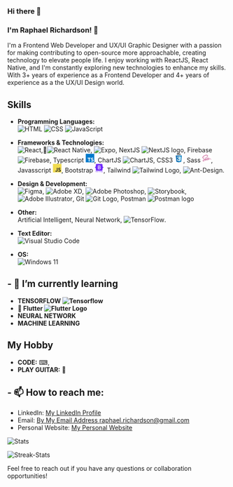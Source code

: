 ### Hi there 👋
### I'm Raphael Richardson! 👋


I'm a Frontend Web Developer and UX/UI Graphic Designer with a passion for making contributing to open-source more approachable, creating technology to elevate people life. I enjoy working with ReactJS, React Native, and I'm constantly exploring new technologies to enhance my skills. With 3+ years of experience as a Frontend Developer and 4+ years of experience as a the UX/UI Design world.

## Skills
- **Programming Languages:** </br>
  ![HTML](https://img.shields.io/badge/-HTML-E34F26?style=flat-square&logo=html5&logoColor=white)
  ![CSS](https://img.shields.io/badge/-CSS-1572B6?style=flat-square&logo=css3&logoColor=white)
  ![JavaScript](https://img.shields.io/badge/-JavaScript-F7DF1E?style=flat-square&logo=javascript&logoColor=black)
- **Frameworks & Technologies:** </br>
![React](https://img.shields.io/badge/react-%2320232a.svg?style=for-the-badge&logo=react&logoColor=%2361DAFB),📱![React Native](https://img.shields.io/badge/react_native-%2320232a.svg?style=for-the-badge&logo=react&logoColor=%2361DAFB), ![Expo](https://img.shields.io/badge/expo-1C1E24?style=for-the-badge&logo=expo&logoColor=#D04A37), NextJS <img src="https://cdn.worldvectorlogo.com/logos/nextjs-2.svg" alt="NextJS logo" width="20" height="20">, Firebase <img src="https://www.vectorlogo.zone/logos/firebase/firebase-icon.svg" alt="Firebase" width="20" height="20">, Typescript <img src="https://raw.githubusercontent.com/devicons/devicon/master/icons/typescript/typescript-original.svg" alt="Typescript Logo" width="20" height="20">, ChartJS <img src="https://www.chartjs.org/media/logo-title.svg" alt="ChartJS" width="20" height="20">, CSS3 <img src="https://raw.githubusercontent.com/devicons/devicon/master/icons/css3/css3-original-wordmark.svg" alt="CSS Logo" width="20" height="20">, Sass <img src="https://raw.githubusercontent.com/devicons/devicon/master/icons/sass/sass-original.svg" alt="Sass Logo" width="20" height="20">, Javasscript <img src="https://raw.githubusercontent.com/devicons/devicon/master/icons/javascript/javascript-original.svg" alt="Javascript" width="20" height="20">, Bootstrap <img src="https://raw.githubusercontent.com/devicons/devicon/master/icons/bootstrap/bootstrap-plain-wordmark.svg" alt="Bootstrap Logo" width="20" height="20">, Tailwind <img src="https://www.vectorlogo.zone/logos/tailwindcss/tailwindcss-icon.svg" alt="Tailwind Logo" width="20" height="20">, ![Ant-Design](https://img.shields.io/badge/-AntDesign-%230170FE?style=for-the-badge&logo=ant-design&logoColor=white).


- **Design & Development:** </br>
![Figma](https://img.shields.io/badge/figma-%23F24E1E.svg?style=for-the-badge&logo=figma&logoColor=white), ![Adobe XD](https://img.shields.io/badge/Adobe%20XD-470137?style=for-the-badge&logo=Adobe%20XD&logoColor=#FF61F6), ![Adobe Photoshop](https://img.shields.io/badge/adobe%20photoshop-%2331A8FF.svg?style=for-the-badge&logo=adobe%20photoshop&logoColor=white), ![Storybook](https://img.shields.io/badge/-Storybook-FF4785?style=for-the-badge&logo=storybook&logoColor=white),![Adobe Illustrator](https://img.shields.io/badge/adobe%20illustrator-%23FF9A00.svg?style=for-the-badge&logo=adobe%20illustrator&logoColor=white), Git <img src="https://www.vectorlogo.zone/logos/git-scm/git-scm-icon.svg" alt="Git Logo" width="20" height="20">, Postman <img src="https://www.vectorlogo.zone/logos/getpostman/getpostman-icon.svg" alt="Postman logo" width="20" height="20">

- **Other:** </br> Artificial Intelligent, Neural Network, ![TensorFlow](https://img.shields.io/badge/TensorFlow-%23FF6F00.svg?style=for-the-badge&logo=TensorFlow&logoColor=white).
- **Text Editor:** </br> ![Visual Studio Code](https://img.shields.io/badge/Visual%20Studio%20Code-0078d7.svg?style=for-the-badge&logo=visual-studio-code&logoColor=white)
-  **OS:** </br> ![Windows 11](https://img.shields.io/badge/Windows%2011-%230079d5.svg?style=for-the-badge&logo=Windows%2011&logoColor=white)

 ## - 🌱 I’m currently learning 
 - **TENSORFLOW <img src="https://www.vectorlogo.zone/logos/tensorflow/tensorflow-icon.svg" alt="Tensorflow" width="20" height="20">**
 - **📱 Flutter  <img src="https://www.vectorlogo.zone/logos/flutterio/flutterio-icon.svg" alt="Flutter Logo" width="20" height="20">**
 - **NEURAL NETWORK**
 - **MACHINE LEARNING**

 ## My Hobby
 - **CODE:** ⌨,
 - **PLAY GUITAR:** 🎸


## - 📫 How to reach me: 
- LinkedIn: [My LinkedIn Profile](https://linkedin.com/in/raprichardson)
- Email: [By My Email Address raphael.richardson@gmail.com](raphael.richardson@gmail.com)
- Personal Website: [My Personal Website](https://raphaelrichardsonb.web.app)


![Stats](https://github-readme-stats.vercel.app/api/top-langs?username=rapric2115&show_icons=true&locale=en&layout=compact)

![Streak-Stats](https://github-readme-streak-stats.herokuapp.com/?user=rapric2115&)


Feel free to reach out if you have any questions or collaboration opportunities!




<!--
**rapric2115/rapric2115** is a ✨ _special_ ✨ repository because its `README.md` (this file) appears on your GitHub profile.

Here are some ideas to get you started:

- 🔭 I’m currently working on ...
- 🌱 I’m currently learning ...
- 👯 I’m looking to collaborate on ...
- 🤔 I’m looking for help with ...
- 💬 Ask me about ...
- 📫 How to reach me: ...
- 😄 Pronouns: ...
- ⚡ Fun fact: ...
-->
